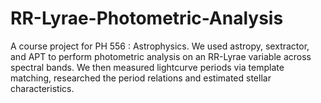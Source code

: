 # RR-Lyrae-Photometric-Analysis
A course project for PH 556 : Astrophysics.
We used astropy, sextractor, and APT to perform photometric analysis on an RR-Lyrae variable across spectral bands.
We then measured lightcurve periods via template matching, researched the period relations and estimated stellar characteristics.
